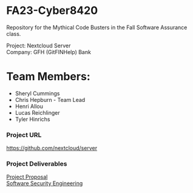 # FA23-Cyber8420
 Repository for the Mythical Code Busters in the Fall Software Assurance class.
 
 Project: Nextcloud Server  
 Company: GFH (GitFINHelp) Bank  

 
 # Team Members:  
 * Sheryl Cummings 
 * Chris Hepburn  - Team Lead
 * Henri Allou  
 * Lucas Reichlinger  
 * Tyler Hinrichs

### Project URL

https://github.com/nextcloud/server

### Project Deliverables

[Project Proposal](https://github.com/Hinrichsta/FA23-Cyber8420/blob/main/Project%20Proposal/Proposal.md)  
[Software Security Engineering](https://github.com/Hinrichsta/FA23-Cyber8420/blob/main/Software%20Security%20Engineering/Software%20Security%20Engineering.md)
